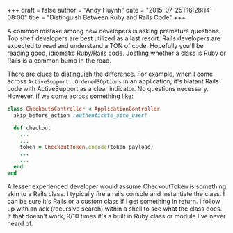 +++
draft = false
author = "Andy Huynh"
date = "2015-07-25T16:28:14-08:00"
title = "Distinguish Between Ruby and Rails Code"
+++

A common mistake among new developers is asking premature questions. Top shelf developers are best utilized as a last resort. Rails developers are expected to read and understand a TON of code. Hopefully you'll be reading good, idiomatic Ruby/Rails code. Jostling whether a class is Ruby or Rails is a common bump in the road.

There are clues to distinguish the difference. For example, when I come across `ActiveSupport::OrderedSOptions` in an application, it's blatant Rails code with ActiveSupport as a clear indicator. No questions necessary. However, if we come across something like:

```ruby
class CheckoutsController < ApplicationController
  skip_before_action :authenticate_site_user!

  def checkout
    ...
    ...
    token = CheckoutToken.encode(token_payload)
    ...
    ...
  end
end
```

A lesser experienced developer would assume CheckoutToken is something akin to a Rails class. I typically fire a rails console and instantiate the class. I can be sure it's Rails or a custom class if I get something in return. I follow up with an ack (recursive search) within a shell to see what the class does. If that doesn't work, 9/10 times it's a built in Ruby class or module I've never heard of.
